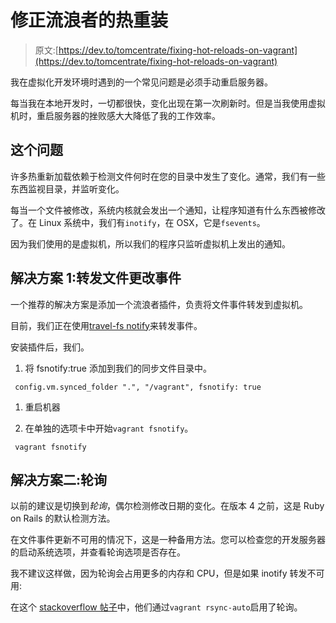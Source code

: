 # 修正流浪者的热重装

> 原文:[https://dev.to/tomcentrate/fixing-hot-reloads-on-vagrant](https://dev.to/tomcentrate/fixing-hot-reloads-on-vagrant)

我在虚拟化开发环境时遇到的一个常见问题是必须手动重启服务器。

每当我在本地开发时，一切都很快，变化出现在第一次刷新时。但是当我使用虚拟机时，重启服务器的挫败感大大降低了我的工作效率。

## [](#the-issue)这个问题

许多热重新加载依赖于检测文件何时在您的目录中发生了变化。通常，我们有一些东西监视目录，并监听变化。

每当一个文件被修改，系统内核就会发出一个通知，让程序知道有什么东西被修改了。在 Linux 系统中，我们有`inotify`，在 OSX，它是`fsevents`。

因为我们使用的是虚拟机，所以我们的程序只监听虚拟机上发出的通知。

## [](#solution-1-forward-file-change-events)解决方案 1:转发文件更改事件

一个推荐的解决方案是添加一个流浪者插件，负责将文件事件转发到虚拟机。

目前，我们正在使用[travel-fs notify](https://github.com/adrienkohlbecker/vagrant-fsnotify)来转发事件。

安装插件后，我们。

1.  将 fsnotify:true 添加到我们的同步文件目录中。

```
 config.vm.synced_folder ".", "/vagrant", fsnotify: true 
```

1.  重启机器

2.  在单独的选项卡中开始`vagrant fsnotify`。

```
 vagrant fsnotify 
```

## [](#solution-2-polling)解决方案二:轮询

以前的建议是切换到*轮询*，偶尔检测修改日期的变化。在版本 4 之前，这是 Ruby on Rails 的默认检测方法。

在文件事件更新不可用的情况下，这是一种备用方法。您可以检查您的开发服务器的启动系统选项，并查看轮询选项是否存在。

我不建议这样做，因为轮询会占用更多的内存和 CPU，但是如果 inotify 转发不可用:

在这个 [stackoverflow 帖子](http://stackoverflow.com/questions/33681004/webpack-dev-server-reload-doesnt-work-on-virtual-box/33699702)中，他们通过`vagrant rsync-auto`启用了轮询。